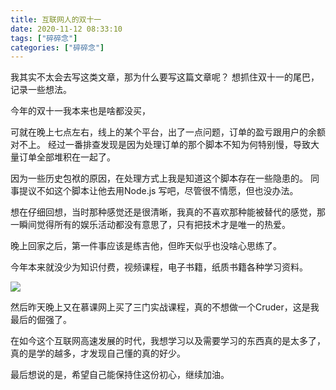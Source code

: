 ```yaml
---
title: 互联网人的双十一
date: 2020-11-12 08:33:10
tags: ["碎碎念"]
categories: ["碎碎念"]
---
```


我其实不太会去写这类文章，那为什么要写这篇文章呢？
想抓住双十一的尾巴，记录一些想法。

<!-- more -->

今年的双十一我本来也是啥都没买，

可就在晚上七点左右，线上的某个平台，出了一点问题，订单的盈亏跟用户的余额对不上。
经过一番排查发现是因为处理订单的那个脚本不知为何特别慢，导致大量订单全部堆积在一起了。

因为一些历史包袱的原因，在处理方式上我是知道这个脚本存在一些隐患的。
同事提议不如这个脚本让他去用Node.js 写吧，尽管很不情愿，但也没办法。

想在仔细回想，当时那种感觉还是很清晰，我真的不喜欢那种能被替代的感觉，那一瞬间觉得所有的娱乐活动都没有意思了，只有把技术才是唯一的热爱。

晚上回家之后，第一件事应该是练吉他，但昨天似乎也没啥心思练了。

今年本来就没少为知识付费，视频课程，电子书籍，纸质书籍各种学习资料。

![](https://cdn.jsdelivr.net/gh/0xAiKang/CDN/blog/images/20201112083115.png)

然后昨天晚上又在慕课网上买了三门实战课程，真的不想做一个Cruder，这是我最后的倔强了。

在如今这个互联网高速发展的时代，我想学习以及需要学习的东西真的是太多了，真的是学的越多，才发现自己懂的真的好少。

最后想说的是，希望自己能保持住这份初心，继续加油。